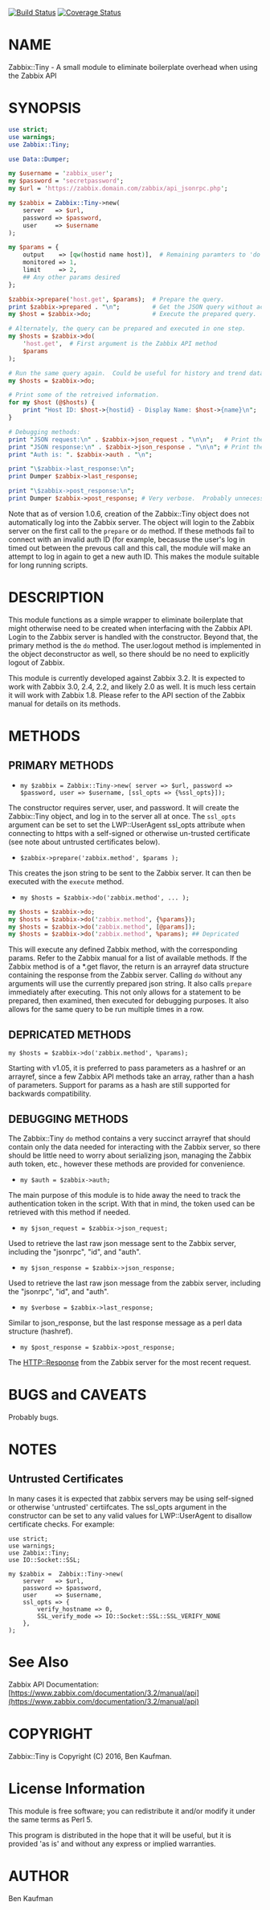 [![Build Status](https://travis-ci.org/whosgonna/Zabbix-Tiny.pm.svg?branch=master)](https://travis-ci.org/whosgonna/Zabbix-Tiny.pm) [![Coverage Status](https://coveralls.io/repos/github/whosgonna/Zabbix-Tiny.pm/badge.svg?branch=master)](https://coveralls.io/github/whosgonna/Zabbix-Tiny.pm?branch=master)
# NAME

Zabbix::Tiny - A small module to eliminate boilerplate overhead when using the Zabbix API

# SYNOPSIS
```perl
use strict;
use warnings;
use Zabbix::Tiny;

use Data::Dumper;

my $username = 'zabbix_user';
my $password = 'secretpassword';
my $url = 'https://zabbix.domain.com/zabbix/api_jsonrpc.php';

my $zabbix = Zabbix::Tiny->new(
    server   => $url,
    password => $password,
    user     => $username
);

my $params = {
    output    => [qw(hostid name host)],  # Remaining paramters to 'do' are the params for the zabbix method.
    monitored => 1,
    limit     => 2,
    ## Any other params desired
};

$zabbix->prepare('host.get', $params);  # Prepare the query.
print $zabbix->prepared . "\n";         # Get the JSON query without actually executing it.
my $host = $zabbix->do;                 # Execute the prepared query.

# Alternately, the query can be prepared and executed in one step.
my $hosts = $zabbix->do(
    'host.get',  # First argument is the Zabbix API method
    $params
);

# Run the same query again.  Could be useful for history and trend data
my $hosts = $zabbix->do;

# Print some of the retreived information.
for my $host (@$hosts) {
    print "Host ID: $host->{hostid} - Display Name: $host->{name}\n";
}

# Debugging methods:
print "JSON request:\n" . $zabbix->json_request . "\n\n";   # Print the json data sent in the last request.
print "JSON response:\n" . $zabbix->json_response . "\n\n"; # Print the json data received in the last response.
print "Auth is: ". $zabbix->auth . "\n";

print "\$zabbix->last_response:\n";
print Dumper $zabbix->last_response;

print "\$zabbix->post_response:\n";
print Dumper $zabbix->post_response; # Very verbose.  Probably unnecessary.
```

Note that as of version 1.0.6, creation of the Zabbix::Tiny object does not automatically log into the Zabbix server.
The object will login to the Zabbix server on the first call to the `prepare` or `do` method.  If these methods fail
to connect with an invalid auth ID (for example, becasuse the user's log in timed out between the prevous call and this
call, the module will make an attempt to log in again to get a new auth ID.  This makes the module suitable for long
running scripts.

# DESCRIPTION

This module functions as a simple wrapper to eliminate boilerplate that might otherwise need to be created when interfacing with the Zabbix API.  Login to the Zabbix server is handled with the constructor. Beyond that, the primary method is the `do` method. The user.logout method is implemented  in the object deconstructor as well, so there should be no need to explicitly logout of Zabbix.

This module is currently developed against Zabbix 3.2.  It is expected to work with Zabbix 3.0, 2.4, 2.2, and likely 2.0 as well.  It is much less certain it will work with Zabbix 1.8.  Please refer to the API section of the Zabbix manual for details on its methods.

# METHODS

## PRIMARY METHODS

- `my $zabbix = Zabbix::Tiny->new( server => $url, password => $password, user => $username, [ssl_opts => {%ssl_opts}]);`

The constructor requires server, user, and password.  It will create the Zabbix::Tiny object, and log in to the server all at once.  The `ssl_opts` argument can be set to set the LWP::UserAgent ssl_opts attribute when connecting to https with a self-signed or otherwise un-trusted certificate (see note about untrusted certificates below).

- `$zabbix->prepare('zabbix.method', $params );`

This creates the json string to be sent to the Zabbix server.  It can then be executed with the `execute` method.

- `my $hosts = $zabbix->do('zabbix.method', ... );`

```perl
my $hosts = $zabbix->do;
my $hosts = $zabbix->do('zabbix.method', {%params});
my $hosts = $zabbix->do('zabbix.method', [@params]);
my $hosts = $zabbix->do('zabbix.method', %params); ## Depricated
```

This will execute any defined Zabbix method, with the corresponding params.  Refer to the Zabbix manual for a list of available methods.  If the Zabbix method is of a \*.get flavor, the return is an arrayref data structure containing the response from the Zabbix server.  Calling `do` without any arguments will use the currently prepared json string.  It also calls `prepare` immediately after executing. This not only allows for a statement to be prepared, then examined, then executed for debugging purposes.  It also allows for the same query to be run multiple times in a row.

## DEPRICATED METHODS

    my $hosts = $zabbix->do('zabbix.method', %params);

Starting with v1.05, it is preferred to pass parameters as a hashref or an arrayref, since a few Zabbix API methods take an array, rather than a hash of parameters.  Support for params as a hash are still supported for backwards compatibility.

## DEBUGGING METHODS

The Zabbix::Tiny `do` method contains a very succinct arrayref that should contain only the data needed for interacting with the Zabbix server, so there should be little need to worry about serializing json, managing the Zabbix auth token, etc., however these methods are provided for convenience.

- `my $auth = $zabbix->auth;`

The main purpose of this module is to hide away the need to track the authentication token in the script.  With that in mind, the token used can be retrieved with this method if needed.

- `my $json_request = $zabbix->json_request;`

Used to retrieve the last raw json message sent to the Zabbix server, including the "jsonrpc", "id", and "auth".

- `my $json_response = $zabbix->json_response;`

Used to retrieve the last raw json message from the zabbix server,  including the "jsonrpc", "id", and "auth".

- `my $verbose = $zabbix->last_response;`

Similar to json_response, but the last response message as a perl data structure (hashref).

- `my $post_response = $zabbix->post_response;`

The [HTTP::Response](https://metacpan.org/pod/HTTP::Response) from the Zabbix server for the most recent request.

# BUGS and CAVEATS

Probably bugs.

# NOTES

## Untrusted Certificates

In many cases it is expected that zabbix servers may be using self-signed or otherwise 'untrusted' certiifcates.  The ssl_opts argument in the constructor can be set to any valid values for LWP::UserAgent to disallow certificate checks.  For example:

    use strict;
    use warnings;
    use Zabbix::Tiny;
    use IO::Socket::SSL;

    my $zabbix =  Zabbix::Tiny->new(
        server   => $url,
        password => $password,
        user     => $username,
        ssl_opts => {
            verify_hostname => 0,
            SSL_verify_mode => IO::Socket::SSL::SSL_VERIFY_NONE
        },
    );

# See Also

Zabbix API Documentation: [https://www.zabbix.com/documentation/3.2/manual/api](https://www.zabbix.com/documentation/3.2/manual/api)

# COPYRIGHT

Zabbix::Tiny is Copyright (C) 2016, Ben Kaufman.

# License Information

This module is free software; you can redistribute it and/or modify it under the same terms as Perl 5.

This program is distributed in the hope that it will be useful, but it is provided 'as is' and without any express or implied warranties.

# AUTHOR

Ben Kaufman
